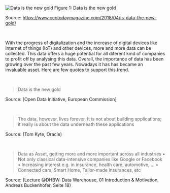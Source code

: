 ![Data is the new gold](https://www.ceotodaymagazine.com/CEO-Today/wp-content/uploads/2018/04/Is-Data-the-New-Gold-1.jpg "Data is the new gold")
Figure 1: Data is the new gold

Source: https://www.ceotodaymagazine.com/2018/04/is-data-the-new-gold/

&nbsp;

With the progress of digitalization and the increase of digital devices like Internet of things (IoT) and other devices, more and more data can be collected. This data offers a huge potential for all diferent kind of companies to profit off by analysing this data. Overall, the importance of data has been growing over the past few years. Nowadays it has has became an invaluable asset. Here are few quotes to support this trend.

&nbsp;

> Data is the new gold

Source: [Open Data Initiative, European Commission]

&nbsp;

> The data, however, lives forever.
> It is not about building applications;
> it really is about the data
> underneath these applications

Source: (Tom Kyte, Oracle)

&nbsp;

> Data as Asset, getting more and more important across all industries
> • Not only classical data-intensive companies like Google or Facebook
> • Increasing interest e.g. in insurance, health care, automotive, …
> • Connected cars, Smart Home, Tailor-made insurances, etc
>

Source: (Lecture @DHBW: Data Warehouse, 01 Introduction & Motivation, Andreas Buckenhofer, Seite 18)
